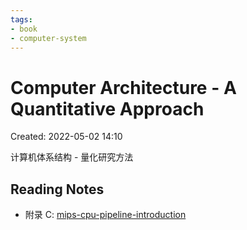 ```yaml
---
tags:
- book
- computer-system
---
```


# Computer Architecture - A Quantitative Approach

Created: 2022-05-02 14:10

计算机体系结构 - 量化研究方法

## Reading Notes

- 附录 C: [mips-cpu-pipeline-introduction](../note-blocks/mips-cpu-pipeline-introduction.md)
